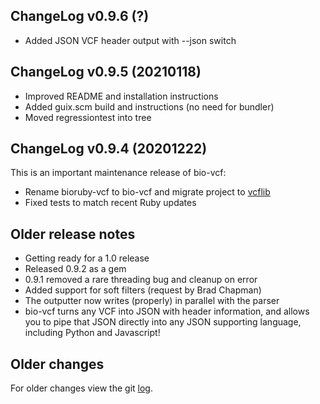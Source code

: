 ## ChangeLog v0.9.6 (?)

+ Added JSON VCF header output with --json switch

## ChangeLog v0.9.5 (20210118)

+ Improved README and installation instructions
+ Added guix.scm build and instructions (no need for bundler)
+ Moved regressiontest into tree

## ChangeLog v0.9.4 (20201222)

This is an important maintenance release of bio-vcf:

+ Rename bioruby-vcf to bio-vcf and migrate project to [vcflib](https://github.com/vcflib/bio-vcf)
+ Fixed tests to match recent Ruby updates

## Older release notes

+ Getting ready for a 1.0 release
+ Released 0.9.2 as a gem
+ 0.9.1 removed a rare threading bug and cleanup on error
+ Added support for soft filters (request by Brad Chapman)
+ The outputter now writes (properly) in parallel with the parser
+ bio-vcf turns any VCF into JSON with header information, and
  allows you to pipe that JSON directly into any JSON supporting
  language, including Python and Javascript!

## Older changes

For older changes view the git [log](https://github.com/vcflib/bio-vcf/commits/master).
